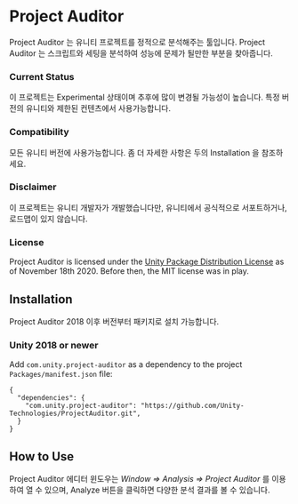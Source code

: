 # Project Auditor
Project Auditor 는 유니티 프로젝트를 정적으로 분석해주는 툴입니다. Project Auditor 는 스크립트와 세팅을 분석하여 성능에 문제가 될만한 부분을 찾아줍니다. 

### Current Status
이 프로젝트는 Experimental 상태이며 추후에 많이 변경될 가능성이 높습니다. 특정 버전의 유니티와 제한된 컨텐츠에서 사용가능합니다.

### Compatibility
모든 유니티 버전에 사용가능합니다. 좀 더 자세한 사항은 두의 Installation 을 참조하세요.

### Disclaimer
이 프로젝트는 유니티 개발자가 개발했습니다만, 유니티에서 공식적으로 서포트하거나, 로드맵이 있지 않습니다. 

### License
Project Auditor is licensed under the [Unity Package Distribution License](LICENSE.md) as of November 18th 2020. Before then, the MIT license was in play.

## Installation
Project Auditor 2018 이후 버전부터 패키지로 설치 가능합니다.

### Unity 2018 or newer
Add `com.unity.project-auditor` as a dependency to the project `Packages/manifest.json` file:

```
{
  "dependencies": {
    "com.unity.project-auditor": "https://github.com/Unity-Technologies/ProjectAuditor.git",
  }
}
```

## How to Use
Project Auditor 에디터 윈도우는 *Window => Analysis => Project Auditor* 를 이용하여 열 수 있으며, Analyze 버튼을 클릭하면 다양한 분석 결과를 볼 수 있습니다.
